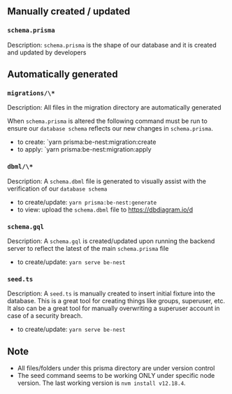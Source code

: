 ## Manually created / updated

### `schema.prisma`

Description: `schema.prisma` is the shape of our database and it is created and
updated by developers

## Automatically generated

### `migrations/\*`

Description: All files in the migration directory are automatically generated

When `schema.prisma` is altered the following command must be run to ensure
our `database schema` reflects our new changes in `schema.prisma`.

- to create: `yarn prisma:be-nest:migration:create
- to apply: `yarn prisma:be-nest:migration:apply

### `dbml/\*`

Description: A `schema.dbml` file is generated to visually assist with the
verification of our `database schema`

- to create/update: `yarn prisma:be-nest:generate`
- to view: upload the `schema.dbml` file to https://dbdiagram.io/d

### `schema.gql`

Description: A `schema.gql` is created/updated upon running the backend server
to reflect the latest of the main `schema.prisma` file

- to create/update: `yarn serve be-nest`

### `seed.ts`

Description: A `seed.ts` is manually created to insert initial fixture into the database.
This is a great tool for creating things like groups, superuser, etc. It also can be a great
tool for manually overwriting a superuser account in case of a security breach.

- to create/update: `yarn serve be-nest`

## Note

- All files/folders under this prisma directory are under version control
- The seed command seems to be working ONLY under specific node version. The last working version is `nvm install v12.18.4`.
